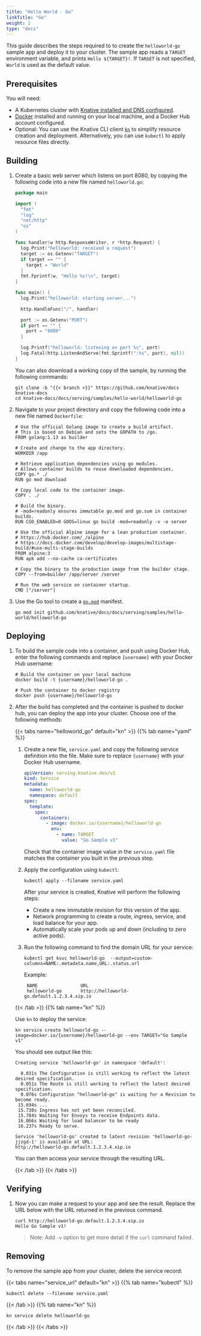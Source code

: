```yaml
---
title: "Hello World - Go"
linkTitle: "Go"
weight: 1
type: "docs"
---
```


This guide describes the steps required to to create the `helloworld-go` sample app
and deploy it to your cluster.
The sample app reads a `TARGET` environment variable, and prints `Hello ${TARGET}!`.
If `TARGET` is not specified, `World` is used as the default value.

## Prerequisites

You will need:
- A Kubernetes cluster with [Knative installed and DNS configured](../../../../install/README.md).
- [Docker](https://www.docker.com) installed and running on your local machine, and a Docker Hub account configured.
- Optional: You can use the Knative CLI client [`kn`](https://github.com/knative/client/releases) to simplify resource creation and deployment. Alternatively, you can use `kubectl` to apply resource files directly.

## Building

1. Create a basic web server which listens on port 8080, by copying the following code into a new file named `helloworld.go`:

   ```go
   package main

   import (
     "fmt"
     "log"
     "net/http"
     "os"
   )

   func handler(w http.ResponseWriter, r *http.Request) {
     log.Print("helloworld: received a request")
     target := os.Getenv("TARGET")
     if target == "" {
       target = "World"
     }
     fmt.Fprintf(w, "Hello %s!\n", target)
   }

   func main() {
     log.Print("helloworld: starting server...")

     http.HandleFunc("/", handler)

     port := os.Getenv("PORT")
     if port == "" {
       port = "8080"
     }

     log.Printf("helloworld: listening on port %s", port)
     log.Fatal(http.ListenAndServe(fmt.Sprintf(":%s", port), nil))
   }
   ```

   You can also download a working copy of the sample, by running the
   following commands:

   ```shell
   git clone -b "{{< branch >}}" https://github.com/knative/docs knative-docs
   cd knative-docs/docs/serving/samples/hello-world/helloworld-go
   ```


1. Navigate to your project directory and copy the following code into a new file named `Dockerfile`:

   ```docker
   # Use the official Golang image to create a build artifact.
   # This is based on Debian and sets the GOPATH to /go.
   FROM golang:1.13 as builder

   # Create and change to the app directory.
   WORKDIR /app

   # Retrieve application dependencies using go modules.
   # Allows container builds to reuse downloaded dependencies.
   COPY go.* ./
   RUN go mod download

   # Copy local code to the container image.
   COPY . ./

   # Build the binary.
   # -mod=readonly ensures immutable go.mod and go.sum in container builds.
   RUN CGO_ENABLED=0 GOOS=linux go build -mod=readonly -v -o server

   # Use the official Alpine image for a lean production container.
   # https://hub.docker.com/_/alpine
   # https://docs.docker.com/develop/develop-images/multistage-build/#use-multi-stage-builds
   FROM alpine:3
   RUN apk add --no-cache ca-certificates

   # Copy the binary to the production image from the builder stage.
   COPY --from=builder /app/server /server

   # Run the web service on container startup.
   CMD ["/server"]
   ```

1. Use the Go tool to create a
   [`go.mod`](https://github.com/golang/go/wiki/Modules#gomod) manifest.

   ```shell
   go mod init github.com/knative/docs/docs/serving/samples/hello-world/helloworld-go
   ```

## Deploying

1. To build the sample code into a container, and push using Docker Hub, enter the following commands and replace `{username}` with your Docker Hub username:

   ```shell
   # Build the container on your local machine
   docker build -t {username}/helloworld-go .

   # Push the container to docker registry
   docker push {username}/helloworld-go
   ```

1. After the build has completed and the container is pushed to docker hub, you
   can deploy the app into your cluster.  Choose one of the following methods:


   {{< tabs name="helloworld_go" default="kn" >}}
   {{% tab name="yaml" %}}

   1. Create a new file, `service.yaml` and copy the following service definition
      into the file. Make sure to replace `{username}` with your Docker Hub
      username.

      ```yaml
      apiVersion: serving.knative.dev/v1
      kind: Service
      metadata:
        name: helloworld-go
        namespace: default
      spec:
        template:
          spec:
            containers:
              - image: docker.io/{username}/helloworld-go
                env:
                  - name: TARGET
                    value: "Go Sample v1"
      ```

      Check that the container image value in the `service.yaml` file matches the container you built in the previous step.

   1. Apply the configuration using `kubectl`:

      ```shell
      kubectl apply --filename service.yaml
      ```

      After your service is created, Knative will perform the following steps:

      - Create a new immutable revision for this version of the app.
      - Network programming to create a route, ingress, service, and load balance
        for your app.
      - Automatically scale your pods up and down (including to zero active pods).

   1. Run the following command to find the domain URL for your service:

      ```shell
      kubectl get ksvc helloworld-go  --output=custom-columns=NAME:.metadata.name,URL:.status.url
      ```

      Example:

      ```shell
       NAME                URL
       helloworld-go       http://helloworld-go.default.1.2.3.4.xip.io
      ```

   {{< /tab >}}
   {{% tab name="kn" %}}

   Use `kn` to deploy the service:

   ```shell
   kn service create helloworld-go --image=docker.io/{username}/helloworld-go --env TARGET="Go Sample v1"
   ```

   You should see output like this:
   ```shell
   Creating service 'helloworld-go' in namespace 'default':

     0.031s The Configuration is still working to reflect the latest desired specification.
     0.051s The Route is still working to reflect the latest desired specification.
     0.076s Configuration "helloworld-go" is waiting for a Revision to become ready.
    15.694s ...
    15.738s Ingress has not yet been reconciled.
    15.784s Waiting for Envoys to receive Endpoints data.
    16.066s Waiting for load balancer to be ready
    16.237s Ready to serve.

   Service 'helloworld-go' created to latest revision 'helloworld-go-jjzgd-1' is available at URL:
   http://helloworld-go.default.1.2.3.4.xip.io
   ```

   You can then access your service through the resulting URL.

   {{< /tab >}}
   {{< /tabs >}}


## Verifying

1. Now you can make a request to your app and see the result. Replace
   the URL below with the URL returned in the previous command.

   ```shell
   curl http://helloworld-go.default.1.2.3.4.xip.io
   Hello Go Sample v1!
   ```

   > Note: Add `-v` option to get more detail if the `curl` command failed.

## Removing

To remove the sample app from your cluster, delete the service record:

{{< tabs name="service_url" default="kn" >}}
{{% tab name="kubectl" %}}
```shell
kubectl delete --filename service.yaml
```
{{< /tab >}}
{{% tab name="kn" %}}
```shell
kn service delete helloworld-go
```
{{< /tab >}}
{{< /tabs >}}
